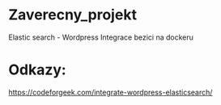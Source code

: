 # Zaverecny_projekt
Elastic search - Wordpress Integrace
bezici na dockeru

# Odkazy:
https://codeforgeek.com/integrate-wordpress-elasticsearch/
